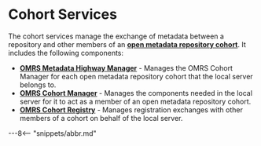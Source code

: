 <!-- SPDX-License-Identifier: CC-BY-4.0 -->
<!-- Copyright Contributors to the ODPi Egeria project. -->

# Cohort Services

The cohort services manage the exchange of metadata between a repository and
other members of an **[open metadata repository cohort](../cohort.md)**.
It includes the following components:

* **[OMRS Metadata Highway Manager](../component-descriptions/metadata-highway-manager.md)** - Manages the OMRS Cohort Manager for each
open metadata repository cohort that the local server belongs to.
* **[OMRS Cohort Manager](../component-descriptions/cohort-manager.md)** - Manages the components needed in the local server for
it to act as a member of an open metadata repository cohort.
* **[OMRS Cohort Registry](../component-descriptions/cohort-registry.md)** - Manages registration exchanges with other members of a
cohort on behalf of the local server.

---8<-- "snippets/abbr.md"
